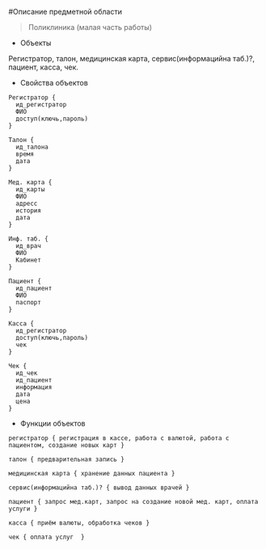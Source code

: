 #Описание предметной области 

> Поликлиника (малая часть работы)

* Объекты

Регистратор, талон, медицинская карта, сервис(информацийна таб.)?, пациент, касса, чек.

* Свойства объектов

```
Регистратор {  
  ид_регистратор  
  ФИО  
  доступ(ключь,пароль)  
}

Талон {  
  ид_талона  
  время  
  дата  
}  

Мед. карта {  
  ид_карты  
  ФИО  
  адресс  
  история  
  дата  
}  

Инф. таб. {  
  ид_врач  
  ФИО  
  Кабинет  
}  

Пациент {  
  ид_пациент  
  ФИО  
  паспорт  
}  

Касса {  
  ид_регистратор  
  доступ(ключь,пароль)  
  чек  
}  

Чек {  
  ид_чек  
  ид_пациент  
  информация  
  дата  
  цена  
}  
```

* Функции объектов

```
регистратор { регистрация в кассе, работа с валютой, работа с пациентом, создание новых карт }

талон { предварительная запись }

медицинская карта { хранение данных пациента }

сервис(информацийна таб.)? { вывод данных врачей }

пациент { запрос мед.карт, запрос на создание новой мед. карт, оплата услуги }

касса { приём валюты, обработка чеков }

чек { оплата услуг  }
```